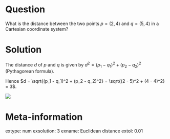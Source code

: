 

Question
========
What is the distance between the two points
$p = (2, 4)$ and $q = (5, 4)$
in a Cartesian coordinate system?

Solution
========
The distance $d$ of $p$ and $q$ is given by
$d^2 = (p_1 - q_1)^2 + (p_2 - q_2)^2$ (Pythagorean formula).

Hence $d = \sqrt{(p_1 - q_1)^2 + (p_2 - q_2)^2} =
  \sqrt{(2 - 5)^2 + (4 - 4)^2}
   = 3$.

![](distplot-1.svg)

Meta-information
================
extype: num
exsolution: 3
exname: Euclidean distance
extol: 0.01
